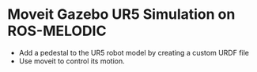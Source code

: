 # Moveit Gazebo UR5 Simulation on ROS-MELODIC

- Add a pedestal to the UR5 robot model by creating a custom URDF
file
- Use moveit to control its motion. 
